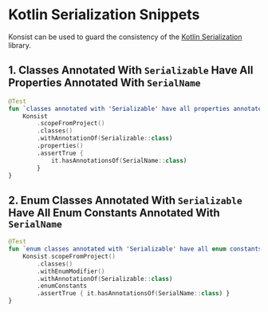 # Kotlin Serialization Snippets

Konsist can be used to guard the consistency of the [Kotlin Serialization](https://kotlinlang.org/docs/serialization.html) 
library.

## 1. Classes Annotated With `Serializable` Have All Properties Annotated With `SerialName`

```kotlin
@Test
fun `classes annotated with 'Serializable' have all properties annotated with 'SerialName'`() {
    Konsist
        .scopeFromProject()
        .classes()
        .withAnnotationOf(Serializable::class)
        .properties()
        .assertTrue {
            it.hasAnnotationsOf(SerialName::class)
        }
}
```

## 2. Enum Classes Annotated With `Serializable` Have All Enum Constants Annotated With `SerialName`

```kotlin
@Test
fun `enum classes annotated with 'Serializable' have all enum constants annotated with 'SerialName'`() {
    Konsist.scopeFromProject()
        .classes()
        .withEnumModifier()
        .withAnnotationOf(Serializable::class)
        .enumConstants
        .assertTrue { it.hasAnnotationsOf(SerialName::class) }
}
```

